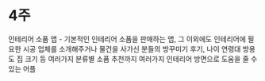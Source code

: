 # 4주
인테리어 소품 앱 - 기본적인 인테리어 소품을 판매하는 앱, 그 이외에도 인테리어에 필요한 시공 업체를 소개해주거나 물건을 사가신 분들의 방꾸미기 후기, 나이 연령대 방용도 집 크기 등 여러가지 분류별 소품 추천까지 여러가지 인테리어 방면으로 도움을 줄 수 있는 어플
